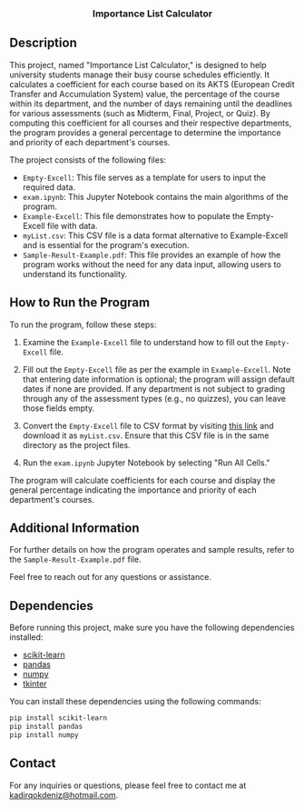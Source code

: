 
<h3 align="center">Importance List Calculator</h3>

## Description

This project, named "Importance List Calculator," is designed to help university students manage their busy course schedules efficiently. It calculates a coefficient for each course based on its AKTS (European Credit Transfer and Accumulation System) value, the percentage of the course within its department, and the number of days remaining until the deadlines for various assessments (such as Midterm, Final, Project, or Quiz). By computing this coefficient for all courses and their respective departments, the program provides a general percentage to determine the importance and priority of each department's courses.

The project consists of the following files:
- `Empty-Excell`: This file serves as a template for users to input the required data.
- `exam.ipynb`: This Jupyter Notebook contains the main algorithms of the program.
- `Example-Excell`: This file demonstrates how to populate the Empty-Excell file with data.
- `myList.csv`: This CSV file is a data format alternative to Example-Excell and is essential for the program's execution.
- `Sample-Result-Example.pdf`: This file provides an example of how the program works without the need for any data input, allowing users to understand its functionality.

## How to Run the Program

To run the program, follow these steps:

1. Examine the `Example-Excell` file to understand how to fill out the `Empty-Excell` file.

2. Fill out the `Empty-Excell` file as per the example in `Example-Excell`. Note that entering date information is optional; the program will assign default dates if none are provided. If any department is not subject to grading through any of the assessment types (e.g., no quizzes), you can leave those fields empty.

3. Convert the `Empty-Excell` file to CSV format by visiting [this link](https://cloudconvert.com/xlsx-to-csv) and download it as `myList.csv`. Ensure that this CSV file is in the same directory as the project files.

4. Run the `exam.ipynb` Jupyter Notebook by selecting "Run All Cells."

The program will calculate coefficients for each course and display the general percentage indicating the importance and priority of each department's courses.

## Additional Information

For further details on how the program operates and sample results, refer to the `Sample-Result-Example.pdf` file.

Feel free to reach out for any questions or assistance.

## Dependencies

Before running this project, make sure you have the following dependencies installed:

- [scikit-learn](https://scikit-learn.org/stable/index.html)
- [pandas](https://pandas.pydata.org/)
- [numpy](https://numpy.org/)
- [tkinter](https://docs.python.org/3/library/tkinter.html)

You can install these dependencies using the following commands:

```bash
pip install scikit-learn
pip install pandas
pip install numpy
```
## Contact
For any inquiries or questions, please feel free to contact me at kadirqokdeniz@hotmail.com.
